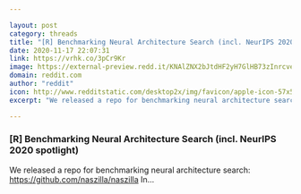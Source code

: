 ```yaml
---

layout: post
category: threads
title: "[R] Benchmarking Neural Architecture Search (incl. NeurIPS 2020 spotlight)"
date: 2020-11-17 22:07:31
link: https://vrhk.co/3pCr9Kr
image: https://external-preview.redd.it/KNAlZNX2bJtdHF2yH7GlHB73zInrcveEvnv865C7hQ4.jpg?width=400&height=209.42408377&auto=webp&crop=400:209.42408377,smart&s=b02717ee0598d7c1f0fdf24c89bcc5da46159a6a
domain: reddit.com
author: "reddit"
icon: http://www.redditstatic.com/desktop2x/img/favicon/apple-icon-57x57.png
excerpt: "We released a repo for benchmarking neural architecture search: [<https://github.com/naszilla/naszilla>](<https://github.com/naszilla/naszilla>) In..."

---
```


### [R] Benchmarking Neural Architecture Search (incl. NeurIPS 2020 spotlight)

We released a repo for benchmarking neural architecture search: [<https://github.com/naszilla/naszilla>](<https://github.com/naszilla/naszilla>) In...